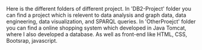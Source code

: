 Here is the different folders of different project.
In 'DB2-Project' folder you can find a project which is relevent to data analysis and graph data, data engineering, data visualization, and SPARQL queries. 
In 'OtherProejct' folder you can find a online shopping system which developed in Java Tomcat, where I also developed a database. As well as front-end like HTML, CSS, Bootsrap, javascript.
